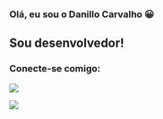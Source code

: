
### Olá, eu sou o Danillo Carvalho 😀

## Sou desenvolvedor!

### Conecte-se comigo:

<div>
  <a href="https://instagram.com/danyllo_pinto" target="_blank"><img src="https://img.shields.io/badge/-Instagram-%23E4405F?style=for-the-badge&logo=instagram&logoColor=white" target="_blank"></a>

  <a href="https://www.linkedin.com/in/danillo-carvalho-46874b1a4/" target="_blank"><img src="https://img.shields.io/badge/-LinkedIn-%230077B5?style=for-the-badge&logo=linkedin&logoColor=white" target="_blank"></a> 
</div>